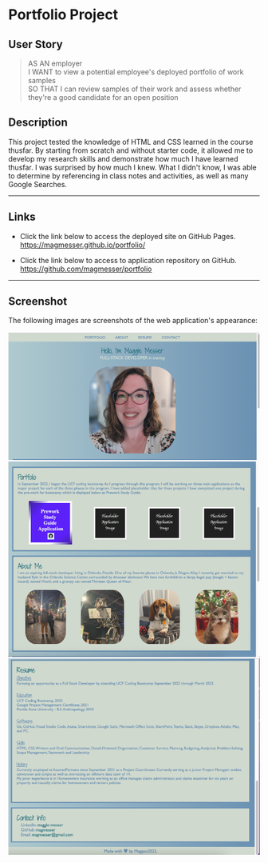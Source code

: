# Portfolio Project


## User Story

>AS AN employer <br>
I WANT to view a potential employee's deployed portfolio of work samples <br>
SO THAT I can review samples of their work and assess whether they're a good candidate for an open position

## Description

This project tested the knowledge of HTML and CSS learned in the course thusfar.  By starting from scratch and without starter code, it allowed me to develop my research skills and demonstrate how much I have learned thusfar.  I was surprised by how much I knew.  What I didn't know, I was able to determine by referencing in class notes and activities, as well as many Google Searches. 


---

## Links

- Click the link below to access the deployed site on GitHub Pages.<br>
https://magmesser.github.io/portfolio/


- Click the link below to access to application repository on GitHub. <br>
https://github.com/magmesser/portfolio


---

## Screenshot

The following images are screenshots of the web application's appearance: 

![Screenshot 1 of the Header section](./assets/images/reademe/Screenshot1.png)
![Screenshot 2 of the Portfolio and About sections](./assets/images/reademe/Screenshot2.png)
![Screenshot 3 of the Resume and Contact sections](./assets/images/reademe/Screenshot3.png)
